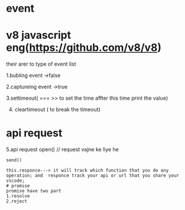 # event 
  # v8 javascript eng(https://github.com/v8/v8)

   their arer to type of event list
   
   1.bubling  event ->false

   2.captureing event ->true

   3.settimeout( === >> to set the time affter this time print the value)

   4. cleartimeout ( to break the timeout)

   # api request 
   5.api request
    open() // request vajne ke liye he

    send()

    this.responce---> it will track which function that you do any operation; and  responce track your api or url that you share your vscode;
    # promise
    promise have two part 
    1.resolve
    2.reject
